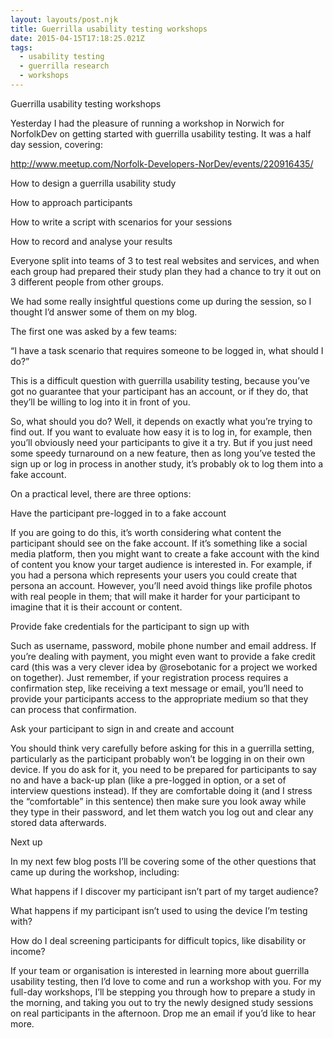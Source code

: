 ```yaml
---
layout: layouts/post.njk
title: Guerrilla usability testing workshops
date: 2015-04-15T17:18:25.021Z
tags:
  - usability testing
  - guerrilla research
  - workshops
---
```

Guerrilla usability testing workshops

Yesterday I had the pleasure of running a workshop in Norwich for NorfolkDev on getting started with guerrilla usability testing. It was a half day session, covering:

http://www.meetup.com/Norfolk-Developers-NorDev/events/220916435/

How to design a guerrilla usability study

How to approach participants

How to write a script with scenarios for your sessions

How to record and analyse your results

Everyone split into teams of 3 to test real websites and services, and when each group had prepared their study plan they had a chance to try it out on 3 different people from other groups.



We had some really insightful questions come up during the session, so I thought I’d answer some of them on my blog.



The first one was asked by a few teams:



“I have a task scenario that requires someone to be logged in, what should I do?”

This is a difficult question with guerrilla usability testing, because you’ve got no guarantee that your participant has an account, or if they do, that they’ll be willing to log into it in front of you.



So, what should you do? Well, it depends on exactly what you’re trying to find out. If you want to evaluate how easy it is to log in, for example, then you’ll obviously need your participants to give it a try. But if you just need some speedy turnaround on a new feature, then as long you’ve tested the sign up or log in process in another study, it’s probably ok to log them into a fake account.



On a practical level, there are three options:



Have the participant pre-logged in to a fake account



If you are going to do this, it’s worth considering what content the participant should see on the fake account. If it’s something like a social media platform, then you might want to create a fake account with the kind of content you know your target audience is interested in. For example, if you had a persona which represents your users you could create that persona an account. However, you’ll need avoid things like profile photos with real people in them; that will make it harder for your participant to imagine that it is their account or content.



Provide fake credentials for the participant to sign up with



Such as username, password, mobile phone number and email address. If you’re dealing with payment, you might even want to provide a fake credit card (this was a very clever idea by @rosebotanic for a project we worked on together). Just remember, if your registration process requires a confirmation step, like receiving a text message or email, you’ll need to provide your participants access to the appropriate medium so that they can process that confirmation.



Ask your participant to sign in and create and account



You should think very carefully before asking for this in a guerrilla setting, particularly as the participant probably won’t be logging in on their own device. If you do ask for it, you need to be prepared for participants to say no and have a back-up plan (like a pre-logged in option, or a set of interview questions instead). If they are comfortable doing it (and I stress the “comfortable” in this sentence) then make sure you look away while they type in their password, and let them watch you log out and clear any stored data afterwards.



Next up

In my next few blog posts I’ll be covering some of the other questions that came up during the workshop, including:



What happens if I discover my participant isn’t part of my target audience?

What happens if my participant isn’t used to using the device I’m testing with?

How do I deal screening participants for difficult topics, like disability or income?

If your team or organisation is interested in learning more about guerrilla usability testing, then I’d love to come and run a workshop with you. For my full-day workshops, I’ll be stepping you through how to prepare a study in the morning, and taking you out to try the newly designed study sessions on real participants in the afternoon. Drop me an email if you’d like to hear more.

